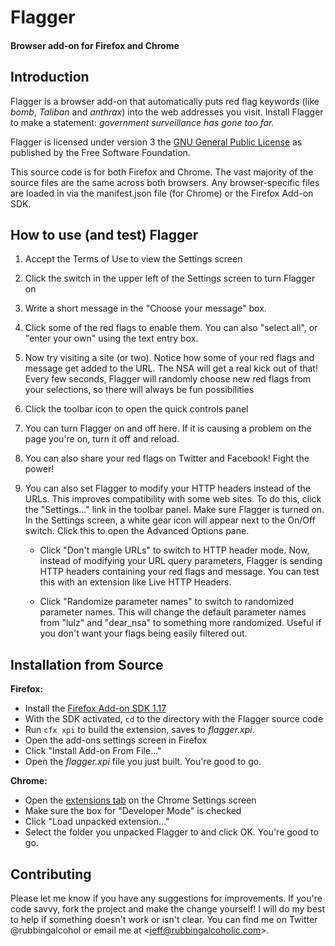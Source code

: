 Flagger
==========================================
#### Browser add-on for Firefox and Chrome

Introduction
------------
Flagger is a browser add-on that automatically puts red flag keywords (like
_bomb_, _Taliban_ and _anthrax_) into the web addresses you visit. Install
Flagger to make a statement: _government surveillance has gone too far._

Flagger is licensed under version 3 the [GNU General Public License][1] as
published by the Free Software Foundation.

This source code is for both Firefox and Chrome. The vast majority of the
source files are the same across both browsers. Any browser-specific files are
loaded in via the manifest.json file (for Chrome) or the Firefox Add-on SDK.


How to use (and test) Flagger
-----------------------------
1. Accept the Terms of Use to view the Settings screen
2. Click the switch in the upper left of the Settings screen to turn Flagger on
3. Write a short message in the "Choose your message" box.
4. Click some of the red flags to enable them. You can also "select all", or
   "enter your own" using the text entry box.
5. Now try visiting a site (or two). Notice how some of your red flags and
   message get added to the URL. The NSA will get a real kick out of that! Every
   few seconds, Flagger will randomly choose new red flags from your selections,
   so there will always be fun possibilities
6. Click the toolbar icon to open the quick controls panel
7. You can turn Flagger on and off here. If it is causing a problem on the page
   you're on, turn it off and reload.
8. You can also share your red flags on Twitter and Facebook! Fight the power!
9. You can also set Flagger to modify your HTTP headers instead of the URLs.
   This improves compatibility with some web sites. To do this, click the
   "Settings..." link in the toolbar panel. Make sure Flagger is turned on.
   In the Settings screen, a white gear icon will appear next to the On/Off
   switch. Click this to open the Advanced Options pane.

   - Click "Don't mangle URLs" to switch to HTTP header mode. Now, instead of
     modifying your URL query parameters, Flagger is sending HTTP headers
     containing your red flags and message. You can test this with an extension
     like Live HTTP Headers.

   - Click "Randomize parameter names" to switch to randomized parameter names.
     This will change the default parameter names from "lulz" and "dear_nsa" to
     something more randomized. Useful if you don't want your flags being easily
     filtered out.


Installation from Source
------------------------
**Firefox:**

* Install the [Firefox Add-on SDK 1.17][2]
* With the SDK activated, `cd` to the directory with the Flagger source code
* Run `cfx xpi` to build the extension, saves to _flagger.xpi_.
* Open the add-ons settings screen in Firefox
* Click "Install Add-on From File..."
* Open the _flagger.xpi_ file you just built. You're good to go.

**Chrome:**

* Open the [extensions tab][3] on the Chrome Settings screen
* Make sure the box for "Developer Mode" is checked
* Click "Load unpacked extension..."
* Select the folder you unpacked Flagger to and click OK. You're good to go.


Contributing
------------
Please let me know if you have any suggestions for improvements. If you're code
savvy, fork the project and make the change yourself! I will do my best to help
if something doesn't work or isn't clear. You can find me on Twitter
@rubbingalcohol or email me at <<jeff@rubbingalcoholic.com>>.


[1]: http://www.gnu.org/licenses/gpl-3.0.html
[2]: https://addons.mozilla.org/en-us/developers/builder
[3]: chrome://extensions/
